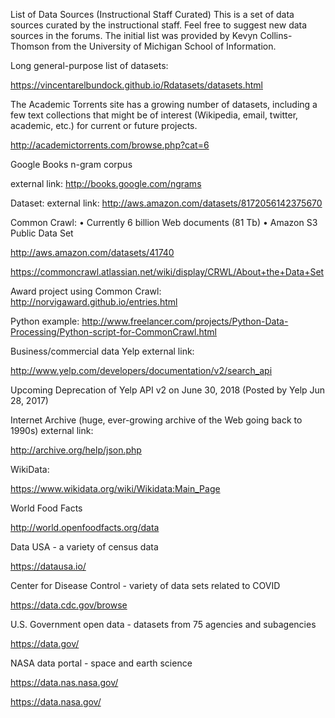 List of Data Sources (Instructional Staff Curated)
This is a set of data sources curated by the instructional staff.  Feel free to suggest new data sources in the forums.  The initial list was provided by Kevyn Collins-Thomson from the University of Michigan School of Information.

Long general-purpose list of datasets:

https://vincentarelbundock.github.io/Rdatasets/datasets.html

The Academic Torrents site has a growing number of datasets, including a few text collections that might be of interest (Wikipedia, email, twitter, academic, etc.) for current or future projects.

http://academictorrents.com/browse.php?cat=6

Google Books n-gram corpus 

external link: http://books.google.com/ngrams

Dataset: external link: http://aws.amazon.com/datasets/8172056142375670

Common Crawl: • Currently 6 billion Web documents (81 Tb) • Amazon S3 Public Data Set 

http://aws.amazon.com/datasets/41740

https://commoncrawl.atlassian.net/wiki/display/CRWL/About+the+Data+Set

Award project using Common Crawl: http://norvigaward.github.io/entries.html

Python example: http://www.freelancer.com/projects/Python-Data-Processing/Python-script-for-CommonCrawl.html

Business/commercial data Yelp external link: 

http://www.yelp.com/developers/documentation/v2/search_api

Upcoming Deprecation of Yelp API v2 on June 30, 2018  (Posted by Yelp Jun 28, 2017)

Internet Archive (huge, ever-growing archive of the Web going back to 1990s) external link: 

http://archive.org/help/json.php

WikiData: 

https://www.wikidata.org/wiki/Wikidata:Main_Page

World Food Facts

http://world.openfoodfacts.org/data

Data USA - a variety of census data

https://datausa.io/

Center for Disease Control - variety of data sets related to COVID

https://data.cdc.gov/browse

U.S. Government open data - datasets from 75 agencies and subagencies

https://data.gov/

NASA data portal - space and earth science

https://data.nas.nasa.gov/

https://data.nasa.gov/